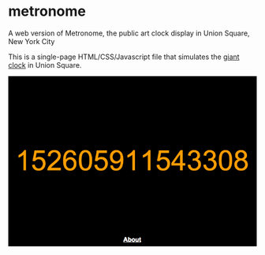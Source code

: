 metronome
=========

A web version of Metronome, the public art clock display in Union Square, New York City

This is a single-page HTML/CSS/Javascript file that simulates the [giant clock](http://en.wikipedia.org/wiki/Metronome_(public_artwork)) in Union Square.

![screenshot](https://raw.githubusercontent.com/chriswhong/metronome/master/Metronome.png)
